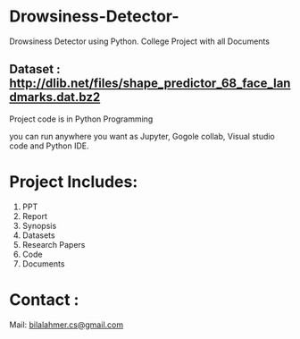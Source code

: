 # Drowsiness-Detector-
 Drowsiness Detector using Python. College Project with all Documents


## Dataset :  http://dlib.net/files/shape_predictor_68_face_landmarks.dat.bz2


Project code is in Python Programming 

you can run anywhere you want as Jupyter, Gogole collab, Visual studio code and Python IDE.

# Project Includes: 
1. PPT
2. Report
3. Synopsis
4. Datasets
5. Research Papers
6. Code
7. Documents


# Contact :

Mail: bilalahmer.cs@gmail.com

